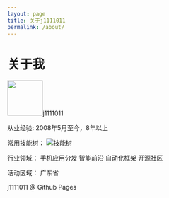 ```yaml
---
layout: page
title: 关于j1111011
permalink: /about/
---
```

# 关于我 #

<img src="http://7xrgjr.com1.z0.glb.clouddn.com/gnu.jpg" width="80px">j1111011</img>


从业经验:      2008年5月至今，8年以上

常用技能树：   ![技能树](http://7xrgjr.com1.z0.glb.clouddn.com/%E6%8A%80%E8%83%BD.png)

行业领域：     手机应用分发  智能前沿  自动化框架  开源社区

活动区域：     广东省

j1111011 @ Github Pages